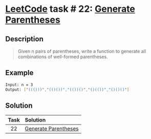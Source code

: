# [LeetCode][leetcode] task # 22: [Generate Parentheses][task]

Description
-----------

> Given n pairs of parentheses, write a function
> to generate all combinations of well-formed parentheses.

Example
-------

```sh
Input: n = 3
Output: ["((()))","(()())","(())()","()(())","()()()"]
```

Solution
--------

| Task | Solution |
| :------: | :------ |
| 22 | [Generate Parentheses][solution] |


[leetcode]: <http://leetcode.com/>
[task]: <https://leetcode.com/problems/generate-parentheses/>
[solution]: <https://github.com/wellaxis/witalis-jkit/blob/main/module/tasks/src/main/java/com/witalis/jkit/tasks/core/task/leetcode/p22/option/Practice.java>
